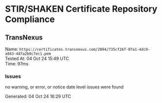 # STIR/SHAKEN Certificate Repository Compliance

## TransNexus

Name: `https://certificates.transnexus.com/2894/735cf26f-07a1-4dc9-a843-4d7a2b0c7ec1.pem`\
Tested At: 04 Oct 24 15:49 UTC\
Time: 97ms

### Issues

no warning, or error, or notice date level issues were found

Generated: 04 Oct 24 16:29 UTC
